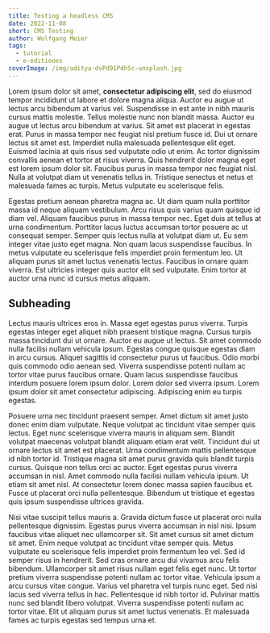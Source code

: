 ```yaml
---
title: Testing a headless CMS
date: 2022-11-08
short: CMS Testing
author: Wolfgang Meier
tags:
  - tutorial
  - e-editiones
coverImage: /img/aditya-dvPd91Pdh5c-unsplash.jpg
---
```

Lorem ipsum dolor sit amet, **consectetur adipiscing elit**, sed do eiusmod tempor incididunt ut labore et dolore magna aliqua. Auctor eu augue ut lectus arcu bibendum at varius vel. Suspendisse in est ante in nibh mauris cursus mattis molestie. Tellus molestie nunc non blandit massa. Auctor eu augue ut lectus arcu bibendum at varius. Sit amet est placerat in egestas erat. Purus in massa tempor nec feugiat nisl pretium fusce id. Dui ut ornare lectus sit amet est. Imperdiet nulla malesuada pellentesque elit eget. Euismod lacinia at quis risus sed vulputate odio ut enim. Ac tortor dignissim convallis aenean et tortor at risus viverra. Quis hendrerit dolor magna eget est lorem ipsum dolor sit. Faucibus purus in massa tempor nec feugiat nisl. Nulla at volutpat diam ut venenatis tellus in. Tristique senectus et netus et malesuada fames ac turpis. Metus vulputate eu scelerisque felis.

Egestas pretium aenean pharetra magna ac. Ut diam quam nulla porttitor massa id neque aliquam vestibulum. Arcu risus quis varius quam quisque id diam vel. Aliquam faucibus purus in massa tempor nec. Eget duis at tellus at urna condimentum. Porttitor lacus luctus accumsan tortor posuere ac ut consequat semper. Semper quis lectus nulla at volutpat diam ut. Eu sem integer vitae justo eget magna. Non quam lacus suspendisse faucibus. In metus vulputate eu scelerisque felis imperdiet proin fermentum leo. Ut aliquam purus sit amet luctus venenatis lectus. Faucibus in ornare quam viverra. Est ultricies integer quis auctor elit sed vulputate. Enim tortor at auctor urna nunc id cursus metus aliquam.

## S﻿ubheading

Lectus mauris ultrices eros in. Massa eget egestas purus viverra. Turpis egestas integer eget aliquet nibh praesent tristique magna. Cursus turpis massa tincidunt dui ut ornare. Auctor eu augue ut lectus. Sit amet commodo nulla facilisi nullam vehicula ipsum. Egestas congue quisque egestas diam in arcu cursus. Aliquet sagittis id consectetur purus ut faucibus. Odio morbi quis commodo odio aenean sed. Viverra suspendisse potenti nullam ac tortor vitae purus faucibus ornare. Quam lacus suspendisse faucibus interdum posuere lorem ipsum dolor. Lorem dolor sed viverra ipsum. Lorem ipsum dolor sit amet consectetur adipiscing. Adipiscing enim eu turpis egestas.

Posuere urna nec tincidunt praesent semper. Amet dictum sit amet justo donec enim diam vulputate. Neque volutpat ac tincidunt vitae semper quis lectus. Eget nunc scelerisque viverra mauris in aliquam sem. Blandit volutpat maecenas volutpat blandit aliquam etiam erat velit. Tincidunt dui ut ornare lectus sit amet est placerat. Urna condimentum mattis pellentesque id nibh tortor id. Tristique magna sit amet purus gravida quis blandit turpis cursus. Quisque non tellus orci ac auctor. Eget egestas purus viverra accumsan in nisl. Amet commodo nulla facilisi nullam vehicula ipsum. Ut etiam sit amet nisl. At consectetur lorem donec massa sapien faucibus et. Fusce ut placerat orci nulla pellentesque. Bibendum ut tristique et egestas quis ipsum suspendisse ultrices gravida.

Nisi vitae suscipit tellus mauris a. Gravida dictum fusce ut placerat orci nulla pellentesque dignissim. Egestas purus viverra accumsan in nisl nisi. Ipsum faucibus vitae aliquet nec ullamcorper sit. Sit amet cursus sit amet dictum sit amet. Enim neque volutpat ac tincidunt vitae semper quis. Metus vulputate eu scelerisque felis imperdiet proin fermentum leo vel. Sed id semper risus in hendrerit. Sed cras ornare arcu dui vivamus arcu felis bibendum. Ullamcorper sit amet risus nullam eget felis eget nunc. Ut tortor pretium viverra suspendisse potenti nullam ac tortor vitae. Vehicula ipsum a arcu cursus vitae congue. Varius vel pharetra vel turpis nunc eget. Sed nisi lacus sed viverra tellus in hac. Pellentesque id nibh tortor id. Pulvinar mattis nunc sed blandit libero volutpat. Viverra suspendisse potenti nullam ac tortor vitae. Elit ut aliquam purus sit amet luctus venenatis. Et malesuada fames ac turpis egestas sed tempus urna et.